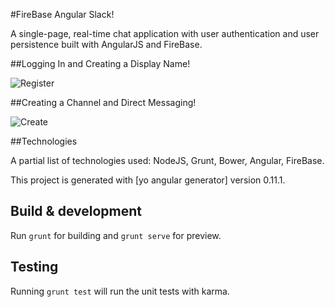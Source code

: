 #FireBase Angular Slack!

A single-page, real-time chat application with user authentication and user persistence built with AngularJS and FireBase.

##Logging In and Creating a Display Name!

![Register](http://i.imgur.com/vO7EVSH.gif "Register User and Create Display Name")

##Creating a Channel and Direct Messaging!

![Create](http://i.imgur.com/08c6gmq.gif "Posting a comment")

##Technologies

A partial list of technologies used:
NodeJS,
Grunt,
Bower,
Angular,
FireBase.

This project is generated with [yo angular generator]
version 0.11.1.

## Build & development

Run `grunt` for building and `grunt serve` for preview.

## Testing

Running `grunt test` will run the unit tests with karma.
